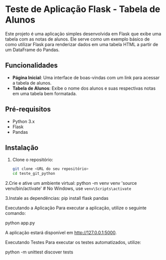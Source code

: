 # Teste de Aplicação Flask - Tabela de Alunos

Este projeto é uma aplicação simples desenvolvida em Flask que exibe uma tabela com as notas de alunos. Ele serve como um exemplo básico de como utilizar Flask para renderizar dados em uma tabela HTML a partir de um DataFrame do Pandas.

## Funcionalidades

- **Página Inicial**: Uma interface de boas-vindas com um link para acessar a tabela de alunos.
- **Tabela de Alunos**: Exibe o nome dos alunos e suas respectivas notas em uma tabela bem formatada.

## Pré-requisitos

- Python 3.x
- Flask
- Pandas

## Instalação

1. Clone o repositório:
   ```bash
   git clone <URL do seu repositório>
   cd teste_git_python

2.Crie e ative um ambiente virtual:
    python -m venv venv
    'source venv/bin/activate'
    # No Windows, use `venv\Scripts\activate`

3.Instale as dependências:
    pip install flask pandas

Executando a Aplicação
Para executar a aplicação, utilize o seguinte comando:

python app.py

A aplicação estará disponível em http://127.0.0.1:5000.

Executando Testes
Para executar os testes automatizados, utilize:

python -m unittest discover tests
